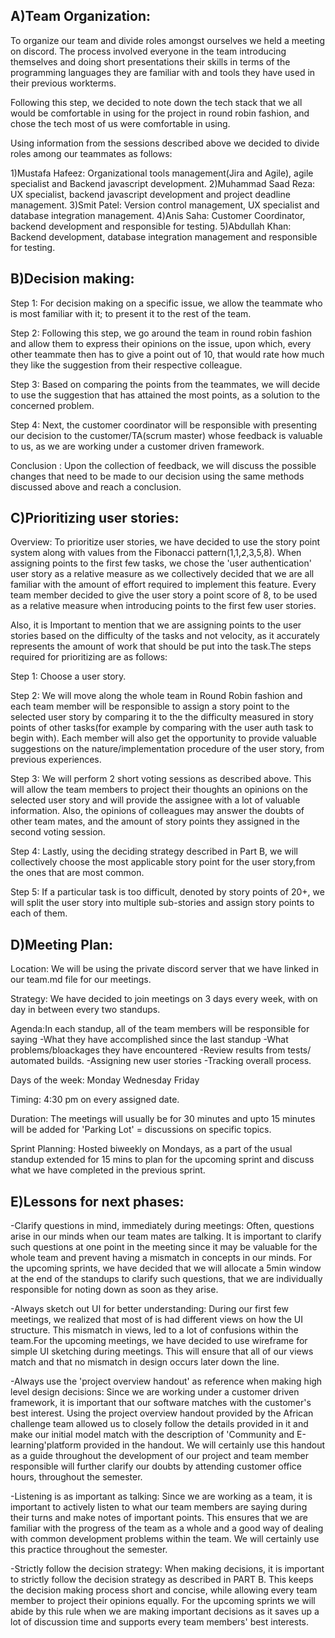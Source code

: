 ## A)Team Organization:

To organize our team and divide roles amongst ourselves we held a meeting on discord.
The process involved everyone in the team introducing themselves and doing short presentations their skills in terms of the programming languages they are familiar with and tools they have used in their previous workterms.

Following this step, we decided to note down the tech stack that we all would be comfortable in using
for the project in round robin fashion, and chose the tech most of us were comfortable in using. 

Using information from the sessions described above we decided to divide roles among our teammates as follows:

1)Mustafa Hafeez: Organizational tools management(Jira and Agile), agile specialist and Backend javascript development.
2)Muhammad Saad Reza: UX specialist, backend javascript development and project deadline management.
3)Smit Patel: Version control management, UX specialist and database integration management.
4)Anis Saha: Customer Coordinator, backend development and responsible for testing.
5)Abdullah Khan: Backend development, database integration management and responsible for testing.

## B)Decision making:

Step 1: For decision making on a specific issue, we allow the teammate who is most familiar with it; to present it to the rest of the team. 

Step 2: Following this step, we go around the team in round robin fashion and allow them to express their opinions on the issue, upon which, every other teammate then has to give a point out of 10, that would rate how much they like the suggestion from their respective colleague.

Step 3: Based on comparing the points from the teammates, we will decide to use the suggestion that has attained the most points, as a solution to the concerned problem. 

Step 4: Next, the customer coordinator will be responsible with presenting our decision to the 
customer/TA(scrum master) whose feedback is valuable to us, as we are working under a customer driven framework. 

Conclusion : Upon the collection of feedback, we will discuss the possible changes that need to be made to our decision using the same methods discussed above and reach a conclusion.

## C)Prioritizing user stories:

Overview: To prioritize user stories, we have decided to use the story point system along with values from the Fibonacci pattern(1,1,2,3,5,8). When assigning points to the first few tasks, we chose the 'user authentication' user story as a relative measure as we collectively decided that we are all familiar with the amount of effort required to implement this feature. Every team member decided to give the user story a point score of 8, to be used as a relative measure when introducing points to the first few user stories.

Also, it is Important to mention that we are assigning points to the user stories based on the difficulty of the tasks and not velocity, as it accurately represents the amount of work that should be put into the task.The steps required for prioritizing are as follows:

Step 1: Choose a user story.

Step 2: We will move along the whole team in Round Robin fashion and each team member will be responsible to assign a story point to the selected user story
by comparing it to the the difficulty measured in story points of other tasks(for example by comparing with the user auth task to begin with). Each member will also
get the opportunity to provide valuable suggestions on the nature/implementation procedure of the user story, from previous experiences.

Step 3: We will perform 2 short voting sessions as described above. This will allow the team members to project their thoughts an opinions on the selected user story and will provide the assignee with a lot of valuable information. Also, the opinions of colleagues may answer the doubts of other team mates, and the amount of story points they
assigned in the second voting session. 

Step 4: Lastly, using the deciding strategy described in Part B, we will collectively choose the most applicable story point for the user story,from the ones that are most common. 

Step 5: If a particular task is too difficult, denoted by story points of 20+, we will split the user story into multiple sub-stories and assign story points to each of them.

## D)Meeting Plan:

Location: We will be using the private discord server that we have linked in our team.md file for our meetings.

Strategy: We have decided to join meetings on 3 days every week, with on day in between every two standups.

Agenda:In each standup, all of the team members will be responsible for saying 
       -What they have accomplished since the last standup
       -What problems/bloackages they have encountered
       -Review results from tests/ automated builds.
       -Assigning new user stories
       -Tracking overall process.

Days of the week: Monday Wednesday Friday

Timing: 4:30 pm on every assigned date.

Duration: The meetings will usually be for 30 minutes and upto 15 minutes will be added for 
          'Parking Lot' = discussions on specific topics.

Sprint Planning: Hosted biweekly on Mondays, as a part of the usual standup extended for 15 mins to plan for the upcoming sprint and discuss what we have completed in the previous sprint.

## E)Lessons for next phases:

-Clarify questions in mind, immediately during meetings:
 Often, questions arise in our minds when our team mates are talking. It is important to clarify such questions at one point in the meeting since it may be valuable for the whole team and prevent having a mismatch in concepts in our minds. For the upcoming sprints, we have decided that we will allocate a 5min window at the end of the standups to clarify such questions, that we are individually responsible for noting down as soon as they arise.

-Always sketch out UI for better understanding:
 During our first few meetings, we realized that most of is had different views on how the UI structure. This mismatch in views, led to a lot of confusions within the team.For the upcoming meetings, we have decided to use wireframe for simple UI sketching during meetings. This will ensure that all of our views match and that no mismatch in design occurs later down the line.

-Always use the 'project overview handout' as reference when making high level design decisions:
 Since we are working under a customer driven framework, it is important that our software matches with the customer's best interest. Using the project overview handout provided by the African challenge team allowed us to closely follow the details provided in it and make our initial model match with the description of 'Community and E-learning'platform provided in the handout. We will certainly use this handout as a guide throughout the development of our project and team member responsible will further clarify our doubts by attending customer office hours, throughout the semester.

-Listening is as important as talking:
 Since we are working as a team, it is important to actively listen to what our team members are saying during their turns and make notes of important points. This ensures that we are familiar with the progress of the team as a whole and a good way of dealing with common development problems within the team. We will certainly use this practice throughout the semester.

-Strictly follow the decision strategy:
 When making decisions, it is important to strictly follow the decision strategy as described in PART B. This keeps the decision making process short and concise, while allowing every team member to project their opinions equally. For the upcoming sprints we will abide by this rule when we are making important decisions as it saves up a lot of discussion time and supports every team members' best interests. 

